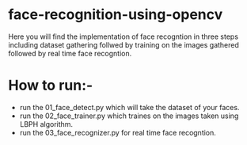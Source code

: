 # face-recognition-using-opencv
Here you will find the implementation of face recogntion in three steps including dataset gathering follwed by training on the images gathered followed by real time face recogntion.

# How to run:-
- run the 01_face_detect.py which will take the dataset of your faces.
- run the 02_face_trainer.py which traines on the images taken using LBPH algorithm.
- run the 03_face_recognizer.py for real time face recogntion.
